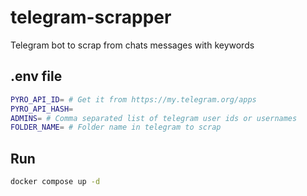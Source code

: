 # telegram-scrapper
Telegram bot to scrap from chats messages with keywords

## .env file

```bash
PYRO_API_ID= # Get it from https://my.telegram.org/apps
PYRO_API_HASH=
ADMINS= # Comma separated list of telegram user ids or usernames
FOLDER_NAME= # Folder name in telegram to scrap
```

## Run

```bash
docker compose up -d
```
